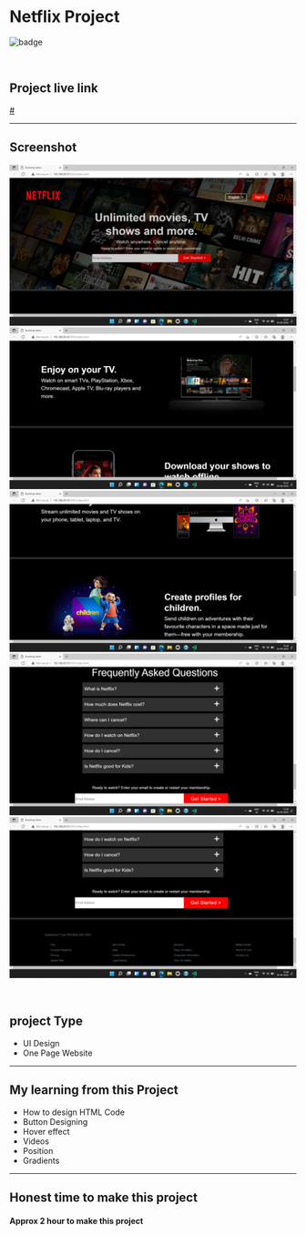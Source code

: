 # Netflix Project



![badge](https://img.shields.io/badge/Technologies-HTML/CSS/Bootstrap-green)

<br>

## Project live link
[#](# "project01")

<hr>

## Screenshot
![](./screenshots/01.png)
![](./screenshots/02.png)
![](./screenshots/03.png)
![](./screenshots/04.png)
![](./screenshots/05.png)

<br>

## project Type
- UI Design
- One Page Website

<hr>

## My learning from this Project
- How to design HTML Code
- Button Designing
- Hover effect
- Videos
- Position
- Gradients




<hr>

## Honest time to make this project
#### Approx 2 hour to make this project